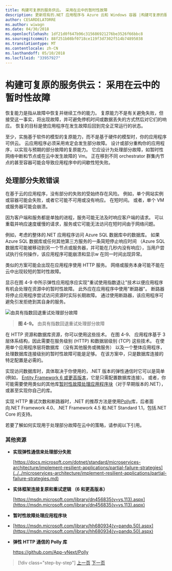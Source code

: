 ```yaml
---
title: 构建可复原的服务供云。 采用在云中的暂时性故障
description: 更新现有的.NET 应用程序与 Azure 云和 Windows 容器 |构建可复原的服务供云。 采用在云中的暂时性故障
author: CESARDELATORRE
ms.author: wiwagn
ms.date: 04/30/2018
ms.openlocfilehash: 1df21d0f647b96c315686921276be3526f66bbc8
ms.sourcegitcommit: 88f251b08bf0718ce119f3d7302f514b74895038
ms.translationtype: MT
ms.contentlocale: zh-CN
ms.lasthandoff: 05/10/2018
ms.locfileid: "33957927"
---
```

# <a name="build-resilient-services-ready-for-the-cloud-embrace-transient-failures-in-the-cloud"></a>构建可复原的服务供云： 采用在云中的暂时性故障

恢复能力是指从故障中恢复并继续工作的能力。 复原能力不是有关避免失败，但接受这一事实，将出现故障，并可避免停机时间或数据丢失的方式然后对它们的响应。 恢复的目标是使应用程序在发生故障后回到完全正常运行的状态。

至少，实施基于软件的模型的复原能力，而不是基于硬件的模型时，你的应用程序可供云。 云应用程序必须采用肯定会发生部分故障。 设计或部分重构你的应用程序，以实现与预期的部分故障的复原能力。 它应设计为处理部分故障，如暂时性网络中断和节点或在云中发生故障的 Vm。 正在移到不同 orchestrator 群集内节点的甚至容器可能会导致应用程序中的间歇性短失败。

## <a name="handling-partial-failure"></a>处理部分失败错误

在基于云的应用程序，没有部分的失败的受始终存在风险。 例如，单个网站实例或容器可能会失败，或者它可能不可用或没有响应。 在短时间。 或者，单个 VM 或服务器可能会崩溃。

因为客户端和服务都是单独的进程，服务可能无法及时响应客户端的请求。 可以重载并响应速度缓慢的请求，服务或它可能无法访问在短时间由于网络问题。

例如，考虑的整体的.NET 应用程序访问 Azure SQL 数据库中的数据库。 如果 Azure SQL 数据库或任何其他第三方服务的一条简短停止响应时间 （Azure SQL 数据库可能被移动到另一个节点或服务器，并可能在几秒内没有响应），当用户尝试执行任何操作，该应用程序可能崩溃和显示w 在同一时间出现异常。

类似的方案可能会出现在应用程序使用 HTTP 服务。 网络或服务本身可能不能在云中出现较短的暂时性故障。

显示在图 4-9 中所示弹性应用程序应实现"重试使用指数退让"技术以便应用程序有机会处理在资源中的暂时性故障。 此外应在应用程序中使用"断路器"。 断路器将停止应用程序尝试访问资源时实际长期故障。 通过使用断路器，该应用程序可避免引发拒绝到其自身的服务。

![由具有指数回退重试处理部分故障](./media/image9.png)

> **图 4-9。** 由具有指数回退重试处理部分故障

在 HTTP 资源和数据库资源，你可以使用这些技术。 在图 4-9、 应用程序基于 3 层体系结构，因此需要在服务级别 (HTTP) 和数据层级别 (TCP) 这些技术。 在使用单个应用程序层将数据库 （没有其他服务或微服务） 以及一个整体应用程序，处理数据库连接级别的暂时性故障可能是足够。 在该方案中，只是数据库连接的特定配置是必需的。

实现访问数据库时，具体取决于你使用的，.NET 版本的弹性通信时它可以是简单 (例如， [Entity Framework 6 或更高版本](https://msdn.microsoft.com/library/dn456835(v=vs.113).aspx)，它是只需配置数据库连接）。 或者，你可能需要使用类似的其他库[暂时性故障处理应用程序块](https://msdn.microsoft.com/library/hh680934(v=pandp.50).aspx)（对于早期版本的.NET），或甚至实现你自己的库。

实现 HTTP 重试次数和断路器时，.NET 的推荐方法是使用[Polly](https://github.com/App-vNext/Polly)库，后者面向.NET Framework 4.0、.NET Framework 4.5 和.NET Standard 1.1，包括.NET Core 的支持。

若要了解如何实现用于处理部分故障在云中的策略，请参阅以下引用。

### <a name="additional-resources"></a>其他资源

-   **实现弹性通信来处理部分失败**

    [https://docs.microsoft.com/dotnet/standard/microservices-architecture/implement-resilient-applications/partial-failure-strategies](../../microservices-architecture/implement-resilient-applications/partial-failure-strategies.md)

-   **实体框架连接复原和重试逻辑 （6 和更高版本）**

    [https://msdn.microsoft.com/library/dn456835(v=vs.113).aspx](https://msdn.microsoft.com/library/dn456835(v=vs.113).aspx)

-   **暂时性故障处理应用程序块**

-   [https://msdn.microsoft.com/library/hh680934(v=pandp.50).aspx](https://msdn.microsoft.com/library/hh680934(v=pandp.50).aspx)

-   **弹性 HTTP 通信的 Polly 库**

    https://github.com/App-vNext/Polly

>[!div class="step-by-step"]
[上一页](when-to-deploy-windows-containers-to-azure-container-service-kubernetes.md)
[下一页](modernize-your-apps-with-monitoring-and-telemetry.md)
